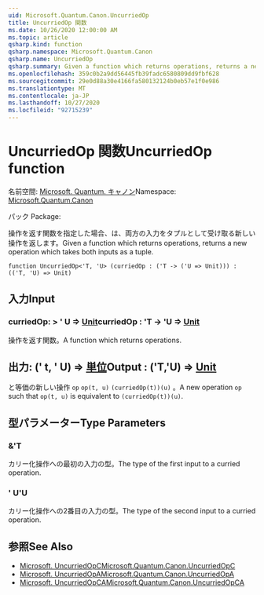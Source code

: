 ```yaml
---
uid: Microsoft.Quantum.Canon.UncurriedOp
title: UncurriedOp 関数
ms.date: 10/26/2020 12:00:00 AM
ms.topic: article
qsharp.kind: function
qsharp.namespace: Microsoft.Quantum.Canon
qsharp.name: UncurriedOp
qsharp.summary: Given a function which returns operations, returns a new operation which takes both inputs as a tuple.
ms.openlocfilehash: 359c0b2a9dd56445fb39fadc6580809dd9fbf628
ms.sourcegitcommit: 29e0d88a30e4166fa580132124b0eb57e1f0e986
ms.translationtype: MT
ms.contentlocale: ja-JP
ms.lasthandoff: 10/27/2020
ms.locfileid: "92715239"
---
```

# <a name="uncurriedop-function"></a><span data-ttu-id="03b07-102">UncurriedOp 関数</span><span class="sxs-lookup"><span data-stu-id="03b07-102">UncurriedOp function</span></span>

<span data-ttu-id="03b07-103">名前空間: [Microsoft. Quantum. キャノン](xref:Microsoft.Quantum.Canon)</span><span class="sxs-lookup"><span data-stu-id="03b07-103">Namespace: [Microsoft.Quantum.Canon](xref:Microsoft.Quantum.Canon)</span></span>

<span data-ttu-id="03b07-104">パック [](https://nuget.org/packages/)</span><span class="sxs-lookup"><span data-stu-id="03b07-104">Package: [](https://nuget.org/packages/)</span></span>


<span data-ttu-id="03b07-105">操作を返す関数を指定した場合、は、両方の入力をタプルとして受け取る新しい操作を返します。</span><span class="sxs-lookup"><span data-stu-id="03b07-105">Given a function which returns operations, returns a new operation which takes both inputs as a tuple.</span></span>

```qsharp
function UncurriedOp<'T, 'U> (curriedOp : ('T -> ('U => Unit))) : (('T, 'U) => Unit)
```


## <a name="input"></a><span data-ttu-id="03b07-106">入力</span><span class="sxs-lookup"><span data-stu-id="03b07-106">Input</span></span>

### <a name="curriedop--t---u--unit"></a><span data-ttu-id="03b07-107">curriedOp: > ' U => [Unit](xref:microsoft.quantum.lang-ref.unit)</span><span class="sxs-lookup"><span data-stu-id="03b07-107">curriedOp : 'T -> 'U => [Unit](xref:microsoft.quantum.lang-ref.unit)</span></span> 

<span data-ttu-id="03b07-108">操作を返す関数。</span><span class="sxs-lookup"><span data-stu-id="03b07-108">A function which returns operations.</span></span>



## <a name="output--tu--unit"></a><span data-ttu-id="03b07-109">出力: (' t, ' U) => [単位](xref:microsoft.quantum.lang-ref.unit)</span><span class="sxs-lookup"><span data-stu-id="03b07-109">Output : ('T,'U) => [Unit](xref:microsoft.quantum.lang-ref.unit)</span></span> 

<span data-ttu-id="03b07-110">と等価の新しい操作 `op` `op(t, u)` `(curriedOp(t))(u)` 。</span><span class="sxs-lookup"><span data-stu-id="03b07-110">A new operation `op` such that `op(t, u)` is equivalent to `(curriedOp(t))(u)`.</span></span>

## <a name="type-parameters"></a><span data-ttu-id="03b07-111">型パラメーター</span><span class="sxs-lookup"><span data-stu-id="03b07-111">Type Parameters</span></span>

### <a name="t"></a><span data-ttu-id="03b07-112">&</span><span class="sxs-lookup"><span data-stu-id="03b07-112">'T</span></span>

<span data-ttu-id="03b07-113">カリー化操作への最初の入力の型。</span><span class="sxs-lookup"><span data-stu-id="03b07-113">The type of the first input to a curried operation.</span></span>
### <a name="u"></a><span data-ttu-id="03b07-114">' U</span><span class="sxs-lookup"><span data-stu-id="03b07-114">'U</span></span>

<span data-ttu-id="03b07-115">カリー化操作への2番目の入力の型。</span><span class="sxs-lookup"><span data-stu-id="03b07-115">The type of the second input to a curried operation.</span></span>

## <a name="see-also"></a><span data-ttu-id="03b07-116">参照</span><span class="sxs-lookup"><span data-stu-id="03b07-116">See Also</span></span>

- [<span data-ttu-id="03b07-117">Microsoft. UncurriedOpC</span><span class="sxs-lookup"><span data-stu-id="03b07-117">Microsoft.Quantum.Canon.UncurriedOpC</span></span>](xref:Microsoft.Quantum.Canon.UncurriedOpC)
- [<span data-ttu-id="03b07-118">Microsoft. UncurriedOpA</span><span class="sxs-lookup"><span data-stu-id="03b07-118">Microsoft.Quantum.Canon.UncurriedOpA</span></span>](xref:Microsoft.Quantum.Canon.UncurriedOpA)
- [<span data-ttu-id="03b07-119">Microsoft. UncurriedOpCA</span><span class="sxs-lookup"><span data-stu-id="03b07-119">Microsoft.Quantum.Canon.UncurriedOpCA</span></span>](xref:Microsoft.Quantum.Canon.UncurriedOpCA)